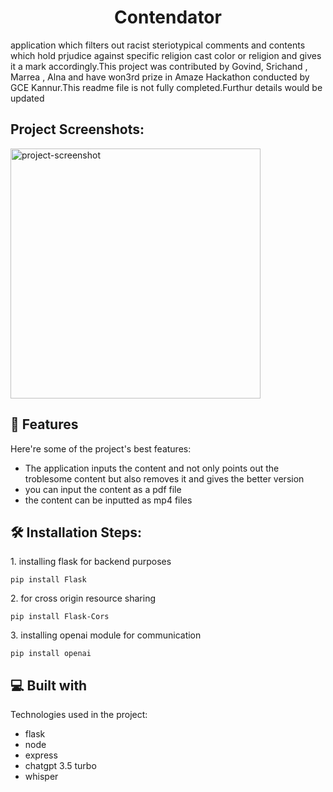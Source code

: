 <h1 align="center" id="title">Contendator</h1>


<p id="description">application which filters out racist steriotypical comments and contents which hold prjudice against specific religion cast color or religion and gives it a mark accordingly.This project was contributed by Govind, Srichand , Marrea , Alna and have won3rd prize in Amaze Hackathon conducted by GCE Kannur.This readme file is not fully completed.Furthur details would be updated</p>

<h2>Project Screenshots:</h2>

<img src="" alt="project-screenshot" width="400" height="400/">

  
  
<h2>🧐 Features</h2>

Here're some of the project's best features:

*   The application inputs the content and not only points out the troblesome content but also removes it and gives the better version
*   you can input the content as a pdf file
*   the content can be inputted as mp4 files

<h2>🛠️ Installation Steps:</h2>

<p>1. installing flask for backend purposes</p>

```
pip install Flask
```

<p>2. for cross origin resource sharing</p>

```
pip install Flask-Cors
```

<p>3. installing openai module for communication</p>

```
pip install openai
```

  
  
<h2>💻 Built with</h2>

Technologies used in the project:

*   flask
*   node
*   express
*   chatgpt 3.5 turbo
*   whisper
